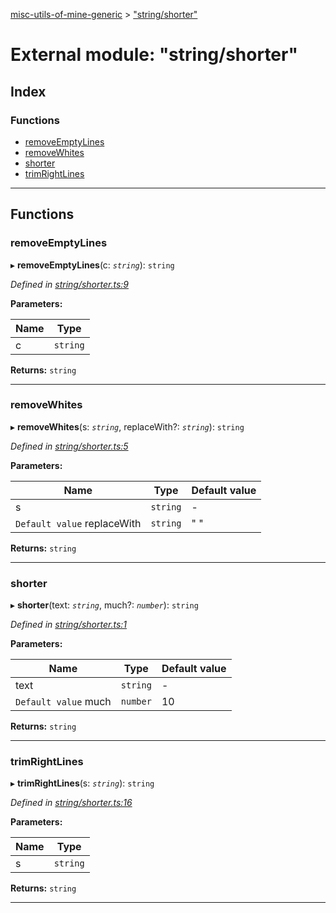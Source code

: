 [misc-utils-of-mine-generic](../README.md) > ["string/shorter"](../modules/_string_shorter_.md)

# External module: "string/shorter"

## Index

### Functions

* [removeEmptyLines](_string_shorter_.md#removeemptylines)
* [removeWhites](_string_shorter_.md#removewhites)
* [shorter](_string_shorter_.md#shorter)
* [trimRightLines](_string_shorter_.md#trimrightlines)

---

## Functions

<a id="removeemptylines"></a>

###  removeEmptyLines

▸ **removeEmptyLines**(c: *`string`*): `string`

*Defined in [string/shorter.ts:9](https://github.com/cancerberoSgx/misc-utils-of-mine/blob/087758d/misc-utils-of-mine-generic/src/string/shorter.ts#L9)*

**Parameters:**

| Name | Type |
| ------ | ------ |
| c | `string` |

**Returns:** `string`

___
<a id="removewhites"></a>

###  removeWhites

▸ **removeWhites**(s: *`string`*, replaceWith?: *`string`*): `string`

*Defined in [string/shorter.ts:5](https://github.com/cancerberoSgx/misc-utils-of-mine/blob/087758d/misc-utils-of-mine-generic/src/string/shorter.ts#L5)*

**Parameters:**

| Name | Type | Default value |
| ------ | ------ | ------ |
| s | `string` | - |
| `Default value` replaceWith | `string` | &quot; &quot; |

**Returns:** `string`

___
<a id="shorter"></a>

###  shorter

▸ **shorter**(text: *`string`*, much?: *`number`*): `string`

*Defined in [string/shorter.ts:1](https://github.com/cancerberoSgx/misc-utils-of-mine/blob/087758d/misc-utils-of-mine-generic/src/string/shorter.ts#L1)*

**Parameters:**

| Name | Type | Default value |
| ------ | ------ | ------ |
| text | `string` | - |
| `Default value` much | `number` | 10 |

**Returns:** `string`

___
<a id="trimrightlines"></a>

###  trimRightLines

▸ **trimRightLines**(s: *`string`*): `string`

*Defined in [string/shorter.ts:16](https://github.com/cancerberoSgx/misc-utils-of-mine/blob/087758d/misc-utils-of-mine-generic/src/string/shorter.ts#L16)*

**Parameters:**

| Name | Type |
| ------ | ------ |
| s | `string` |

**Returns:** `string`

___

